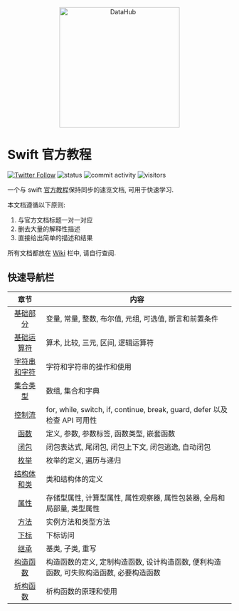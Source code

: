 <p align="center">
<img alt="DataHub" src="https://1000logos.net/wp-content/uploads/2020/09/Swift-Logo.png" height="270" />
</p>

# Swift 官方教程

[![Twitter Follow](https://img.shields.io/twitter/follow/YugenFring?style=social)](https://twitter.com/YugenFring)
![status](https://img.shields.io/badge/status-up-brightgreen)
![commit activity](https://img.shields.io/github/commit-activity/w/YugenFring/swift-tutorial-quickstart)
![visitors](https://visitor-badge.lithub.cc/badge?page_id=github.com/YugenFring/swift-tutorial-quickstart&left_color=red&right_color=green)

一个与 swift [官方教程](https://docs.swift.org/swift-book/documentation/the-swift-programming-language/aboutswift)保持同步的速览文档, 可用于快速学习.

本文档遵循以下原则:
1. 与官方文档标题一对一对应
2. 删去大量的解释性描述
3. 直接给出简单的描述和结果

所有文档都放在 [Wiki](https://github.com/YugenFring/swift-tutorial-quickstart/wiki) 栏中, 请自行查阅.

## 快速导航栏

| 章节 | 内容 |
| :----: | ---- |
| [基础部分](https://github.com/YugenFring/swift-tutorial-quickstart/wiki/01-%E5%9F%BA%E7%A1%80%E9%83%A8%E5%88%86-(The-Basics)) | 变量, 常量, 整数, 布尔值, 元组, 可选值, 断言和前置条件 |
| [基础运算符](https://github.com/YugenFring/swift-tutorial-quickstart/wiki/02-%E5%9F%BA%E7%A1%80%E8%BF%90%E7%AE%97%E7%AC%A6-(Basic-Operators)) | 算术, 比较, 三元, 区间, 逻辑运算符 |
| [字符串和字符](https://github.com/YugenFring/swift-tutorial-quickstart/wiki/03-%E5%AD%97%E7%AC%A6%E4%B8%B2%E5%92%8C%E5%AD%97%E7%AC%A6-(Strings-and-Characters)) | 字符和字符串的操作和使用 |
| [集合类型](https://github.com/YugenFring/swift-tutorial-quickstart/wiki/04-%E9%9B%86%E5%90%88%E7%B1%BB%E5%9E%8B-(Collection-Types)) | 数组, 集合和字典 |
| [控制流](https://github.com/YugenFring/swift-tutorial-quickstart/wiki/05-%E6%8E%A7%E5%88%B6%E6%B5%81-(Control-Flow)) | for, while, switch, if, continue, break, guard, defer 以及检查 API 可用性 |
| [函数](https://github.com/YugenFring/swift-tutorial-quickstart/wiki/06-%E5%87%BD%E6%95%B0-(Functions)) | 定义, 参数, 参数标签, 函数类型, 嵌套函数 |
| [闭包](https://github.com/YugenFring/swift-tutorial-quickstart/wiki/07-%E9%97%AD%E5%8C%85-(Closures)) | 闭包表达式, 尾闭包, 闭包上下文, 闭包逃逸, 自动闭包 |
| [枚举](https://github.com/YugenFring/swift-tutorial-quickstart/wiki/08-%E6%9E%9A%E4%B8%BE-(Enumerations)) | 枚举的定义, 遍历与递归 |
| [结构体和类](https://github.com/YugenFring/swift-tutorial-quickstart/wiki/09-%E7%BB%93%E6%9E%84%E4%BD%93%E5%92%8C%E7%B1%BB-(Structures-and-Classes)) | 类和结构体的定义|
| [属性](https://github.com/YugenFring/swift-tutorial-quickstart/wiki/10-%E5%B1%9E%E6%80%A7-(Properties)) | 存储型属性, 计算型属性, 属性观察器, 属性包装器, 全局和局部量, 类型属性 |
| [方法](https://github.com/YugenFring/swift-tutorial-quickstart/wiki/11-%E6%96%B9%E6%B3%95-(Methods)) | 实例方法和类型方法 |
| [下标](https://github.com/YugenFring/swift-tutorial-quickstart/wiki/12-%E4%B8%8B%E6%A0%87-(Subscripts)) | 下标访问 |
| [继承](https://github.com/YugenFring/swift-tutorial-quickstart/wiki/13-%E7%BB%A7%E6%89%BF-(Inheritance)) | 基类, 子类, 重写 |
| [构造函数](https://github.com/YugenFring/swift-tutorial-quickstart/wiki/14-%E6%9E%84%E9%80%A0%E5%87%BD%E6%95%B0-(Initialization)) | 构造函数的定义, 定制构造函数, 设计构造函数, 便利构造函数, 可失败构造函数, 必要构造函数 |
| [析构函数](https://github.com/YugenFring/swift-tutorial-quickstart/wiki/15-%E6%9E%90%E6%9E%84%E5%87%BD%E6%95%B0-(Deinitialization)) | 析构函数的原理和使用 |
